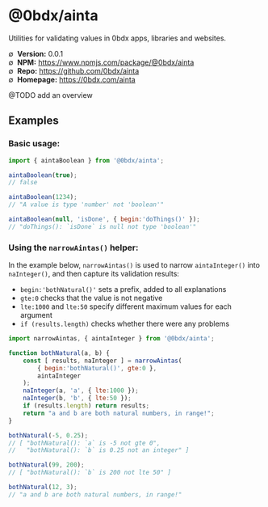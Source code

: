 # @0bdx/ainta

Utilities for validating values in 0bdx apps, libraries and websites.

∅&nbsp; __Version:__ 0.0.1  
∅&nbsp; __NPM:__ <https://www.npmjs.com/package/@0bdx/ainta>  
∅&nbsp; __Repo:__ <https://github.com/0bdx/ainta>  
∅&nbsp; __Homepage:__ <https://0bdx.com/ainta>

@TODO add an overview

## Examples

### Basic usage:

```js
import { aintaBoolean } from '@0bdx/ainta';

aintaBoolean(true);
// false

aintaBoolean(1234);
// "A value is type 'number' not 'boolean'"

aintaBoolean(null, 'isDone', { begin:'doThings()' });
// "doThings(): `isDone` is null not type 'boolean'"
```

### Using the `narrowAintas()` helper:

In the example below, `narrowAintas()` is used to narrow `aintaInteger()`
into `naInteger()`, and then capture its validation results:

- `begin:'bothNatural()'` sets a prefix, added to all explanations
- `gte:0` checks that the value is not negative
- `lte:1000` and `lte:50` specify different maximum values for each argument
- `if (results.length)` checks whether there were any problems

```js
import narrowAintas, { aintaInteger } from '@0bdx/ainta';

function bothNatural(a, b) {
    const [ results, naInteger ] = narrowAintas(
        { begin:'bothNatural()', gte:0 },
        aintaInteger
    );
    naInteger(a, 'a', { lte:1000 });
    naInteger(b, 'b', { lte:50 });
    if (results.length) return results;
    return "a and b are both natural numbers, in range!";
}

bothNatural(-5, 0.25);
// [ "bothNatural(): `a` is -5 not gte 0",
//   "bothNatural(): `b` is 0.25 not an integer" ]

bothNatural(99, 200);
// [ "bothNatural(): `b` is 200 not lte 50" ]

bothNatural(12, 3);
// "a and b are both natural numbers, in range!"
```
